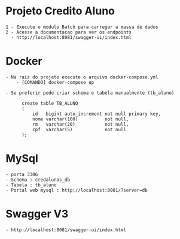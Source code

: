 # Projeto Credito Aluno  

    1 - Execute o modulo Batch para carregar a massa de dados
    2 - Acesse a documentacao para ver os endpoints
      - http://localhost:8081/swagger-ui/index.html
           
  
  # Docker
  
    - Na raiz do projeto execute o arquivo docker-compose.yml
        - [COMANDO] docker-compose up
        
    - Se preferir pode criar schema e tabela manualmente (tb_aluno)
    
          create table TB_ALUNO
          (
              id   bigint auto_increment not null primary key,
              nome varchar(100)          not null,
              rm   varchar(20)           not null,
              cpf  varchar(5)            not null
          );
  
  # MySql 
  
    - porta 3306
    - Schema : credalunos_db
    - Tabela : tb_aluno
    - Portal web mysql : http://localhost:8081/?server=db
    
  # Swagger V3
    - http://localhost:8081/swagger-ui/index.html



